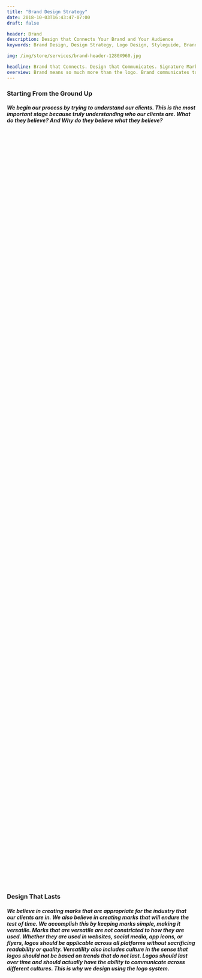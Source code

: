 ```yaml
---
title: "Brand Design Strategy"
date: 2018-10-03T16:43:47-07:00
draft: false

header: Brand
description: Design that Connects Your Brand and Your Audience
keywords: Brand Design, Design Strategy, Logo Design, Styleguide, Brand Design Strategy, Responsive Logo Design, App Logo Design, Restaurant Logo Design, Startup Logo Design, Business Logo Design, Promotional Materials, Business Cards, Brochures, FLyers, Social Media Advertisements, Photoshop, Custom Illustrations, Custom Promotional Materials, Custom Business Cards, Custom Startup Logo Designs, Custom Logos, Custom Logo Designs

img: /img/store/services/brand-header-1280X960.jpg

headline: Brand that Connects. Design that Communicates. Signature Mark that Lasts.
overview: Brand means so much more than the logo. Brand communicates to your audience. Every client's mission is unique and it is important that the branding that represents their business is appropriate and conveys their message properly.
---
```


<section class="py-5">
    <div class="row py-5">
        <div class="col-lg-6 col-md-6 col-12 m-auto">
            <h3 class="font-weight-bold">
                Starting From the Ground Up
            </h3>
        </div>
        <div class="col-lg-6 col-md-6 col-12 m-auto">
            <h5 class="font-weight-light">
                We begin our process by trying to understand our clients. This is the most important stage because truly understanding who our clients are. What do they believe? And Why do they believe what they believe?
            </h5>
        </div>
    </div>
</section>

<div class="py-5" style="background-image: url('https://images.unsplash.com/photo-1474649107449-ea4f014b7e9f?ixlib=rb-1.2.1&ixid=eyJhcHBfaWQiOjEyMDd9&auto=format&fit=crop&w=1950&q=80'); background-size: contain; background-position: center; background-attachment: fixed; background-repeat: no-repeat; max-width: 100%; min-height: 50vh;">
</div>

<section class="py-5">
    <div class="row py-5">
        <div class="col-lg-6 col-md-6 col-12 m-auto">
            <h3 class="font-weight-bold">
                Design That Lasts
            </h3>
        </div>
        <div class="col-lg-6 col-md-6 col-12 m-auto">
            <h5 class="font-weight-light">
                  We believe in creating marks that are appropriate for the industry that our clients are in. We also believe in creating marks that will endure the test of time. We accomplish this by keeping marks simple, making it versatile. Marks that are versatile are not constricted to how they are used. Whether they are used in websites, social media, app icons, or flyers, logos should be applicable across all platforms without sacrificing readability or quality. Versatility also includes culture in the sense that logos should not be based on trends that do not last. Logos should last over time and should actually have the ability to communicate across different cultures. This is why we design using the logo system.
            </h5>
        </div>
    </div>
</section>

<div class="py-5" style="background-image: url('https://images.unsplash.com/3/doctype-hi-res.jpg?ixlib=rb-1.2.1&ixid=eyJhcHBfaWQiOjEyMDd9&auto=format&fit=crop&w=1946&q=80'); background-size: contain; background-position: center; background-attachment: fixed; background-repeat: no-repeat; max-width: 100%; min-height: 50vh;">
</div>

<section class="py-5">
    <div class="row py-5">
        <div class="col-lg-6 col-md-6 col-12 m-auto">
            <h3 class="font-weight-bold">
                The Final Stage
            </h3>
        </div>
        <div class="col-lg-6 col-md-6 col-12 m-auto">
            <h5 class="font-weight-light">
                Our final handoff includes a logo that can be used across all platforms, a mock up of promotional materials such as business cards, flyers, social media posts, email signatures, stickers, or clothes, and we provide a styleguide that includes fonts and colors that complement the brand.
            </h5>
        </div>
    </div>
</section>

<div class="py-5" style="background-image: url('https://images.unsplash.com/photo-1554463529-e27854014799?ixlib=rb-1.2.1&ixid=eyJhcHBfaWQiOjEyMDd9&auto=format&fit=crop&w=1950&q=80'); background-size: contain; background-position: center; background-attachment: fixed; background-repeat: no-repeat; max-width: 100%; min-height: 50vh;">
</div>
